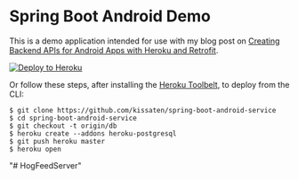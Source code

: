 # Spring Boot Android Demo

This is a demo application intended for use with my blog post on [Creating Backend APIs for Android Apps with Heroku and Retrofit](http://jkutner.github.io/2016/08/18/android-backend-api-heroku-retrofit.html).

[![Deploy to Heroku](https://www.herokucdn.com/deploy/button.png)](https://heroku.com/deploy)

Or follow these steps, after installing the [Heroku Toolbelt](https://toolbelt.heroku.com/), to deploy from the CLI:

```sh-session
$ git clone https://github.com/kissaten/spring-boot-android-service
$ cd spring-boot-android-service
$ git checkout -t origin/db
$ heroku create --addons heroku-postgresql
$ git push heroku master
$ heroku open
```
"# HogFeedServer" 
